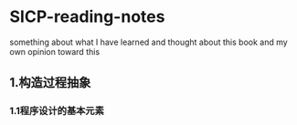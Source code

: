 # SICP-reading-notes
something about what I have learned and thought about this book and my own opinion toward this

## 1.构造过程抽象
### 1.1程序设计的基本元素
